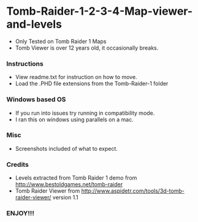 # Tomb-Raider-1-2-3-4-Map-viewer-and-levels

* Only Tested on Tomb Raider 1 Maps
* Tomb Viewer is over 12 years old, it occasionally breaks.

### Instructions
- View readme.txt for instruction on how to move.
- Load the .PHD file extensions from the Tomb-Raider-1 folder

### Windows based OS

* If you run into issues try running in compatibility mode.
* I ran this on windows using parallels on a mac.

### Misc

- Screenshots included of what to expect. 

### Credits
* Levels extracted from Tomb Raider 1 demo from http://www.bestoldgames.net/tomb-raider
* Tomb Raider Viewer from http://www.aspidetr.com/tools/3d-tomb-raider-viewer/ version 1.1

### ENJOY!!!
